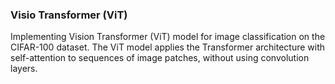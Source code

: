 ### Visio Transformer (ViT)

Implementing Vision Transformer (ViT) model for image classification on the CIFAR-100 dataset. The ViT model applies the Transformer architecture with self-attention to sequences of image patches, without using convolution layers.

